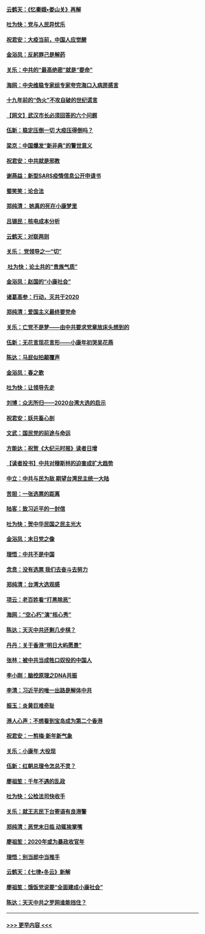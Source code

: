 #### [云鹤天：《忆秦娥▪娄山关》再解](../pages/nsc993/n11824682.md?t=01280822) 
#### [吐为快：党与人民异忧乐](../pages/nsc993/n11824660.md?t=01280822) 
#### [祝君安：大疫当前，中国人应觉醒](../pages/nsc993/n11821946.md?t=01280822) 
#### [金浴凤：反躬罪己是解药](../pages/nsc993/n11820280.md?t=01280822) 
#### [关乐：中共的“最高绝密”就是“要命”](../pages/nsc993/n11816946.md?t=01280822) 
#### [海网：中央维稳专家组专家夸完海口入病房感言](../pages/nsc993/n11815138.md?t=01280822) 
#### [十九年前的“伪火”不攻自破的世纪谎言](../pages/nsc993/n11813238.md?t=01280822) 
#### [【网文】武汉市长必须回答的六个问题](../pages/nsc993/n11813848.md?t=01280822) 
#### [伍新：稳定压倒一切 大疫压得倒吗？](../pages/nsc993/n11812634.md?t=01280822) 
#### [梁京：中国爆发“新非典”的警世意义](../pages/nsc993/n11812554.md?t=01280822) 
#### [祝君安：中共就是邪教](../pages/nsc993/n11812431.md?t=01280822) 
#### [谢燕益：新型SARS疫情信息公开申请书](../pages/nsc993/n11808840.md?t=01280822) 
#### [蜀笑笑：论合法](../pages/nsc993/n11808064.md?t=01280822) 
#### [郑纯清： 她真的死在小康梦里](../pages/nsc993/n11806623.md?t=01280822) 
#### [吕锡民：核电成本分析](../pages/nsc993/n11806284.md?t=01280822) 
#### [云鹤天：对联两则](../pages/nsc993/n11805957.md?t=01280822) 
#### [关乐： 党领导之一“切”](../pages/nsc993/n11804505.md?t=01280822) 
#### [ 吐为快：论土共的“贵族气质”](../pages/nsc993/n11804490.md?t=01280822) 
#### [金浴凤：赵国的“小康社会”](../pages/nsc993/n11804452.md?t=01280822) 
#### [诸葛高参：行动，灭共于2020](../pages/nsc993/n11804120.md?t=01280822) 
#### [郑纯清：爱国主义最终要党命](../pages/nsc993/n11802197.md?t=01280822) 
#### [关乐：亡党不是梦——由中共要求党章放床头想到的](../pages/nsc993/n11802156.md?t=01280822) 
#### [伍新：无花言现花言形——小康年初哭吴花燕](../pages/nsc993/n11800044.md?t=01280822) 
#### [陈达：马屁似拍颠覆声](../pages/nsc993/n11800010.md?t=01280822) 
#### [金浴凤：春之歌](../pages/nsc993/n11797687.md?t=01280822) 
#### [吐为快：让领导先走](../pages/nsc993/n11797512.md?t=01280822) 
#### [刘博：众志所归——2020台湾大选的启示](../pages/nsc993/n11796878.md?t=01280822) 
#### [祝君安：妖共畜心剖](../pages/nsc993/n11794273.md?t=01280822) 
#### [文武：国民党的前途与命运](../pages/nsc993/n11794198.md?t=01280822) 
#### [方能达：祝贺《大纪元时报》读者日增](../pages/nsc993/n11793807.md?t=01280822) 
#### [【读者投书】中共对穆斯林的迫害成扩大趋势](../pages/nsc993/n11791371.md?t=01280822) 
#### [中立：中共与民为敌 期望台湾民主统一大陆](../pages/nsc993/n11790392.md?t=01280822) 
#### [苦胆：一张选票的距离](../pages/nsc993/n11788914.md?t=01280822) 
#### [陆客：致习近平的一封信](../pages/nsc993/n11788867.md?t=01280822) 
#### [吐为快：贺中华民国之民主光大](../pages/nsc993/n11788618.md?t=01280822) 
#### [金浴凤：末日党之像](../pages/nsc993/n11787475.md?t=01280822) 
#### [理悟：中共不是中国](../pages/nsc993/n11787463.md?t=01280822) 
#### [念贲：没有选票  我们去奋斗去努力](../pages/nsc993/n11787398.md?t=01280822) 
#### [郑纯清：台湾大选观感](../pages/nsc993/n11786210.md?t=01280822) 
#### [项云：老百姓看“打黑除恶”](../pages/nsc993/n11785398.md?t=01280822) 
#### [海网：“空心朽”演“核心秀”](../pages/nsc993/n11783874.md?t=01280822) 
#### [陈达：天灭中共还剩几步棋？](../pages/nsc993/n11783719.md?t=01280822) 
#### [丹丹：关于香港“明日大屿愿景”](../pages/nsc993/n11783273.md?t=01280822) 
#### [张林：被中共当成牲口奴役的中国人](../pages/nsc993/n11782397.md?t=01280822) 
#### [李小刚：脑控原理之DNA共振](../pages/nsc993/n11780962.md?t=01280822) 
#### [李清：习近平的唯一出路是解体中共](../pages/nsc993/n11780866.md?t=01280822) 
#### [振玉：炎黄巨难奇耻](../pages/nsc993/n11779632.md?t=01280822) 
#### [港人心声：不想看到宝岛成为第二个香港](../pages/nsc993/n11778817.md?t=01280822) 
#### [祝君安：一剪梅‧新年新气象](../pages/nsc993/n11776340.md?t=01280822) 
#### [关乐：小康年 大役现](../pages/nsc993/n11774213.md?t=01280822) 
#### [伍新：红朝总理令怎总不灵？](../pages/nsc993/n11770813.md?t=01280822) 
#### [廖祖笙：千年不遇的乱政](../pages/nsc993/n11770373.md?t=01280822) 
#### [吐为快：公检法司快收手](../pages/nsc993/n11770359.md?t=01280822) 
#### [关乐：就王志民下台寄语有良港警](../pages/nsc993/n11769903.md?t=01280822) 
#### [郑纯清：恶党末日临 动辄挨掌嘴](../pages/nsc993/n11769356.md?t=01280822) 
#### [廖祖笙：2020年或为暴政收官年](../pages/nsc993/n11768216.md?t=01280822) 
#### [理悟：别当郎中当推手](../pages/nsc993/n11768243.md?t=01280822) 
#### [云鹤天：《七律▪冬云》新解](../pages/nsc993/n11768204.md?t=01280822) 
#### [廖祖笙：饿饭党说要“全面建成小康社会”](../pages/nsc993/n11767482.md?t=01280822) 
#### [陈达：天灭中共之罗网谁能挡住？](../pages/nsc993/n11767465.md?t=01280822) 

----
#### [ >>> 更早内容 <<< ](../indexes/nsc993-earlier.md)
